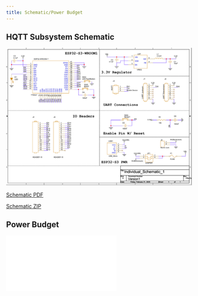 ```yaml
---
title: Schematic/Power Budget
---
```


## HQTT Subsystem Schematic
![](static/Individual_Schematic.png)

[Schematic PDF](folder1/Individual_Schematic_Version1.pdf)

[Schematic ZIP](folder1/Individual_Schematic_V1.zip)

## Power Budget
![](folder1/Updated_Power_Budget.pdf)
